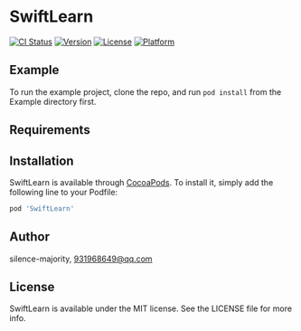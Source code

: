 # SwiftLearn

[![CI Status](http://img.shields.io/travis/silence-majority/SwiftLearn.svg?style=flat)](https://travis-ci.org/silence-majority/SwiftLearn)
[![Version](https://img.shields.io/cocoapods/v/SwiftLearn.svg?style=flat)](http://cocoapods.org/pods/SwiftLearn)
[![License](https://img.shields.io/cocoapods/l/SwiftLearn.svg?style=flat)](http://cocoapods.org/pods/SwiftLearn)
[![Platform](https://img.shields.io/cocoapods/p/SwiftLearn.svg?style=flat)](http://cocoapods.org/pods/SwiftLearn)

## Example

To run the example project, clone the repo, and run `pod install` from the Example directory first.

## Requirements

## Installation

SwiftLearn is available through [CocoaPods](http://cocoapods.org). To install
it, simply add the following line to your Podfile:

```ruby
pod 'SwiftLearn'
```

## Author

silence-majority, 931968649@qq.com

## License

SwiftLearn is available under the MIT license. See the LICENSE file for more info.
